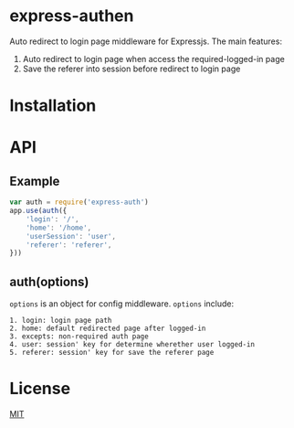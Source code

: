 # express-authen
Auto redirect to login page middleware for Expressjs. The main features:
1. Auto redirect to login page when access the required-logged-in page
2. Save the referer into session before redirect to login page

# Installation

# API

## Example

```javascript
var auth = require('express-auth')
app.use(auth({
    'login': '/',
    'home': '/home',
    'userSession': 'user',
    'referer': 'referer',
}))

```

## auth(options)
`options` is an object for config middleware. `options` include:

    1. login: login page path
    2. home: default redirected page after logged-in
    3. excepts: non-required auth page
    4. user: session' key for determine wherether user logged-in
    5. referer: session' key for save the referer page

# License
[MIT](https://github.com/dominhhai/express-auth/blob/master/LICENSE)
